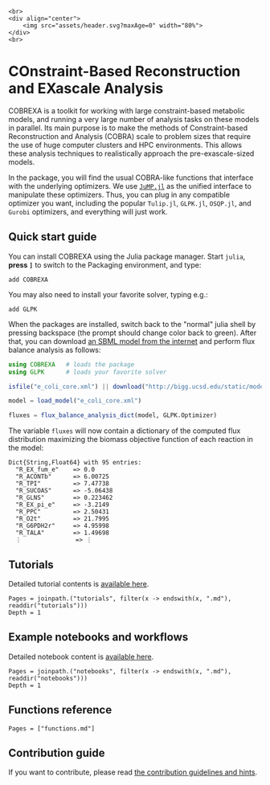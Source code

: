 ```@raw html
<br>
<div align="center">
    <img src="assets/header.svg?maxAge=0" width="80%">
</div>
<br>
```

# COnstraint-Based Reconstruction and EXascale Analysis

COBREXA is a toolkit for working with large constraint-based metabolic models,
and running a very large number of analysis tasks on these models in parallel.
Its main purpose is to make the methods of Constraint-based Reconstruction and
Analysis (COBRA) scale to problem sizes that require the use of huge computer
clusters and HPC environments. This allows these analysis techniques to
realistically approach the pre-exascale-sized models.

In the package, you will find the usual COBRA-like functions that interface with
the underlying optimizers. We use
[`JuMP.jl`](https://github.com/jump-dev/JuMP.jl) as the unified interface to
manipulate these optimizers. Thus, you can plug in any compatible optimizer
you want, including the popular `Tulip.jl`, `GLPK.jl`, `OSQP.jl`, and `Gurobi`
optimizers, and everything will just work.

## Quick start guide

You can install COBREXA using the Julia package manager. Start `julia`, **press `]`** to
switch to the Packaging environment, and type:
```
add COBREXA
```

You may also need to install your favorite solver, typing e.g.:
```
add GLPK
```

When the packages are installed, switch back to the "normal" julia shell by
pressing backspace (the prompt should change color back to green). After that,
you can download [an SBML model from the
internet](http://bigg.ucsd.edu/models/e_coli_core) and perform
flux balance analysis as follows:

```julia
using COBREXA   # loads the package
using GLPK      # loads your favorite solver

isfile("e_coli_core.xml") || download("http://bigg.ucsd.edu/static/models/e_coli_core.xml", "e_coli_core.xml")

model = load_model("e_coli_core.xml")

fluxes = flux_balance_analysis_dict(model, GLPK.Optimizer)
```

The variable `fluxes` will now contain a dictionary of the computed
flux distribution maximizing the biomass objective function of each reaction in the model:
```
Dict{String,Float64} with 95 entries:
  "R_EX_fum_e"    => 0.0
  "R_ACONTb"      => 6.00725
  "R_TPI"         => 7.47738
  "R_SUCOAS"      => -5.06438
  "R_GLNS"        => 0.223462
  "R_EX_pi_e"     => -3.2149
  "R_PPC"         => 2.50431
  "R_O2t"         => 21.7995
  "R_G6PDH2r"     => 4.95998
  "R_TALA"        => 1.49698
  ⋮               => ⋮
```

## Tutorials

Detailed tutorial contents is [available here](tutorials.md).

```@contents
Pages = joinpath.("tutorials", filter(x -> endswith(x, ".md"), readdir("tutorials")))
Depth = 1
```

## Example notebooks and workflows

Detailed notebook content is [available here](notebooks.md).

```@contents
Pages = joinpath.("notebooks", filter(x -> endswith(x, ".md"), readdir("notebooks")))
Depth = 1
```

## Functions reference

```@contents
Pages = ["functions.md"]
```

## Contribution guide

If you want to contribute, please read [the contribution guidelines and hints](howToContribute.md).

